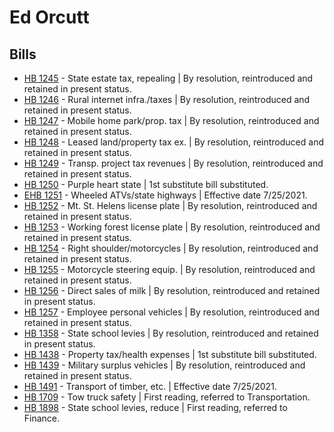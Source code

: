 # Ed Orcutt
## Bills
* [HB 1245](/bill/2021-22/hb/1245/) - State estate tax, repealing | By resolution, reintroduced and retained in present status.
* [HB 1246](/bill/2021-22/hb/1246/) - Rural internet infra./taxes | By resolution, reintroduced and retained in present status.
* [HB 1247](/bill/2021-22/hb/1247/) - Mobile home park/prop. tax | By resolution, reintroduced and retained in present status.
* [HB 1248](/bill/2021-22/hb/1248/) - Leased land/property tax ex. | By resolution, reintroduced and retained in present status.
* [HB 1249](/bill/2021-22/hb/1249/) - Transp. project tax revenues | By resolution, reintroduced and retained in present status.
* [HB 1250](/bill/2021-22/hb/1250/) - Purple heart state | 1st substitute bill substituted.
* [EHB 1251](/bill/2021-22/ehb/1251/) - Wheeled ATVs/state highways | Effective date 7/25/2021.
* [HB 1252](/bill/2021-22/hb/1252/) - Mt. St. Helens license plate | By resolution, reintroduced and retained in present status.
* [HB 1253](/bill/2021-22/hb/1253/) - Working forest license plate | By resolution, reintroduced and retained in present status.
* [HB 1254](/bill/2021-22/hb/1254/) - Right shoulder/motorcycles | By resolution, reintroduced and retained in present status.
* [HB 1255](/bill/2021-22/hb/1255/) - Motorcycle steering equip. | By resolution, reintroduced and retained in present status.
* [HB 1256](/bill/2021-22/hb/1256/) - Direct sales of milk | By resolution, reintroduced and retained in present status.
* [HB 1257](/bill/2021-22/hb/1257/) - Employee personal vehicles | By resolution, reintroduced and retained in present status.
* [HB 1358](/bill/2021-22/hb/1358/) - State school levies | By resolution, reintroduced and retained in present status.
* [HB 1438](/bill/2021-22/hb/1438/) - Property tax/health expenses | 1st substitute bill substituted.
* [HB 1439](/bill/2021-22/hb/1439/) - Military surplus vehicles | By resolution, reintroduced and retained in present status.
* [HB 1491](/bill/2021-22/hb/1491/) - Transport of timber, etc. | Effective date 7/25/2021.
* [HB 1709](/bill/2021-22/hb/1709/) - Tow truck safety | First reading, referred to Transportation.
* [HB 1898](/bill/2021-22/hb/1898/) - State school levies, reduce | First reading, referred to Finance.
